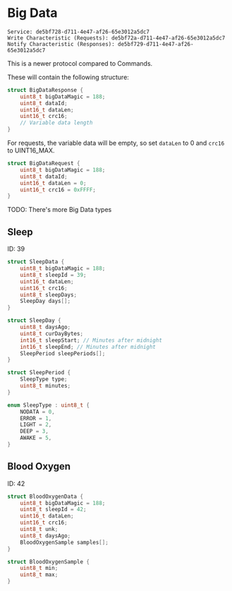# Big Data

```
Service: de5bf728-d711-4e47-af26-65e3012a5dc7
Write Characteristic (Requests): de5bf72a-d711-4e47-af26-65e3012a5dc7
Notify Characteristic (Responses): de5bf729-d711-4e47-af26-65e3012a5dc7
```

This is a newer protocol compared to Commands.

These will contain the following structure:

```c
struct BigDataResponse {
    uint8_t bigDataMagic = 188;
    uint8_t dataId;
    uint16_t dataLen;
    uint16_t crc16;
    // Variable data length
}
```

For requests, the variable data will be empty, so set `dataLen` to 0 and `crc16` to UINT16_MAX.

```c
struct BigDataRequest {
    uint8_t bigDataMagic = 188;
    uint8_t dataId;
    uint16_t dataLen = 0;
    uint16_t crc16 = 0xFFFF;
}
```

TODO: There's more Big Data types

## Sleep

ID: 39

```c
struct SleepData {
    uint8_t bigDataMagic = 188;
    uint8_t sleepId = 39;
    uint16_t dataLen;
    uint16_t crc16;
    uint8_t sleepDays;
    SleepDay days[];
}
```

```c
struct SleepDay {
    uint8_t daysAgo;
    uint8_t curDayBytes;
    int16_t sleepStart; // Minutes after midnight
    int16_t sleepEnd; // Minutes after midnight
    SleepPeriod sleepPeriods[];
}

struct SleepPeriod {
    SleepType type;
    uint8_t minutes;
}

enum SleepType : uint8_t {
    NODATA = 0,
    ERROR = 1,
    LIGHT = 2,
    DEEP = 3,
    AWAKE = 5,
}
```

## Blood Oxygen

ID: 42

```c
struct BloodOxygenData {
    uint8_t bigDataMagic = 188;
    uint8_t sleepId = 42;
    uint16_t dataLen;
    uint16_t crc16;
    uint8_t unk;
    uint8_t daysAgo;
    BloodOxygenSample samples[];
}

struct BloodOxygenSample {
    uint8_t min;
    uint8_t max;
}
```